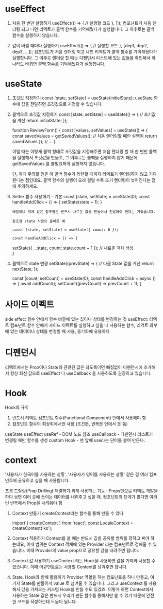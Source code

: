 # useEffect

1. 처음 한 번만 실행하기
   useEffect(() => {
   // 실행할 코드
   }, []);
   컴포넌트가 처음 렌더링 되고 나면 리액트가 콜백 함수를 기억해뒀다가 실행합니다.
   그 이후로는 콜백 함수를 실행하지 않습니다.

2. 값이 바뀔 때마다 실행하기
   useEffect(() => {
   // 실행할 코드
   }, [dep1, dep2, dep3, ...]);
   컴포넌트가 처음 렌더링 되고 나면 리액트가 콜백 함수를 기억해뒀다가 실행합니다.
   그 이후로 렌더링 할 때는 디펜던시 리스트에 있는 값들을 확인해서
   하나라도 바뀌면 콜백 함수를 기억해뒀다가 실행합니다.

# useState

1.  초깃값 지정하기
    const [state, setState] = useState(initialState);
    useState 함수에 값을 전달하면 초깃값으로 지정할 수 있습니다.

2.  콜백으로 초깃값 지정하기
    const [state, setState] = useState(() => {
    // 초기값을 계산
    return initialState;
    });

    function ReviewForm() {
    const [values, setValues] = useState(() => {
    const savedValues = getSavedValues(); // 처음 렌더링할 때만 실행됨
    return savedValues
    });
    // ...
    }

    이럴 때는 이렇게 콜백 형태로 초깃값을 지정해주면
    처음 렌더링 할 때 한 번만 콜백을 실행해서 초깃값을 만들고,
    그 이후로는 콜백을 실행하지 않기 때문에 getSavedValues 를 불필요하게 실행하지 않습니다.

    단, 이때 주의할 점은 이 콜백 함수가 리턴할 때까지 리액트가 렌더링하지 않고 기다린다는 점인데요.
    콜백 함수의 실행이 오래 걸릴 수록 초기 렌더링이 늦어진다는 점에 주의하세요.

3.  Setter 함수 사용하기 - 기본
    const [state, setState] = useState(0);
    const handleAddClick = () => {
    setState(state + 1);
    }

        배열이나 객체 같은 참조형은 반드시 새로운 값을 만들어서 전달해야 한다는 거였습니다.

        참조형 state 사용의 올바른 예

        const [state, setState] = useState({ count: 0 });

        const handleAddClick = () => {

    setState({ ...state, count: state.count + 1 }); // 새로운 객체 생성  
    }

4.  콜백으로 state 변경
    setState((prevState) => {
    // 다음 State 값을 계산
    return nextState;
    });

    const [count, setCount] = useState(0);
    const handleAddClick = async () => {
    await addCount();
    setCount((prevCount) => prevCount + 1);
    }

# 사이드 이펙트

side effec: 함수 안에서 함수 바깥에 있는 값이나 상태를 변경하는 것
useEffect: 리액트 컴포넌트 함수 안에서 사이드 이펙트를 실행하고 싶을 때 사용하는 함수, 리액트 외부에 있는 데이터나 상태를 변경할 때 사용, 동기화에 유용하다

# 디펜던시

리액트에서는 Prop이나 State와 관련된 값은 되도록이면 빠짐없이 디펜던시에 추가해서
항상 최신 값으로 useEffect 나 useCallback 을 사용하도록 권장하고 있습니다.

# Hook

Hook의 규칙

1. 반드시 리액트 컴포넌트 함수(Functional Component) 안에서 사용해야 함
2. 컴포넌트 함수의 최상위에서만 사용 (조건문, 반복문 안에서 못 씀)

useState
useEffect
useRef - DOM 노드 참조
useCallback - 디펜던시 리스트가 변경될 때만 함수를 생성
custom Hook - 맨 앞에 use라는 단어를 붙여 만든다.

# context

'사용자가 한국어를 사용하는 상황', '사용자가 영어를 사용하는 상황' 같은 걸 여러 컴포넌트에 공유하고 싶을 때 사용합니다.

프롭 드릴링(Prop Drilling) 해결하기 위해 사용하는 기능
: Props만으로 리액트 개발을 하다 보면 여러 곳에 쓰이는 데이터를 내려주고 싶을 때, 컴포넌트의 단계가 많다면 여러 번 반복해서 Prop을 내려줘야 함

1. Context 만들기
   createContext라는 함수를 통해 만들 수 있다.

   import { createContext } from 'react';
   const LocaleContext = createContext('ko');

2. Context 적용하기
   Context를 쓸 때는 반드시 값을 공유할 범위를 정하고 써야 하는데요,
   이때 범위는 Context 객체에 있는 Provider 라는 컴포넌트로 정해줄 수 있습니다.
   이때 Provider의 value prop으로 공유할 값을 내려주면 됩니다.

3. Context 값 사용하기
   useContext 라는 Hook을 사용하면 값을 가져와 사용할 수 있습니다.
   이때 아규먼트로는 사용할 Context를 넘겨주면 됩니다.

4. State, Hook와 함께 활용하기
   Provider 역할을 하는 컴포넌트를 하나 만들고, 여기서 State를 만들어서 value 로 넘겨줄 수 있습니다.
   그리고 useContext 를 사용해서 값을 가져오는 커스텀 Hook을 만들 수도 있겠죠.
   이렇게 하면 Context에서 사용하는 State 값은 반드시 우리가 만든 함수를 통해서만 쓸 수 있기 때문에 안전한 코드를 작성하는데 도움이 됩니다.
